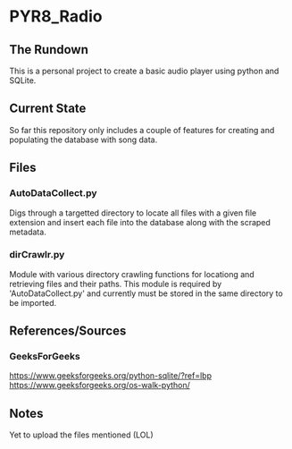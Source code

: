 # PYR8_Radio
## The Rundown
This is a personal project to create a basic audio player using python and SQLite.

## Current State
So far this repository only includes a couple of features for creating and populating the database with song data.

## Files
### AutoDataCollect.py
Digs through a targetted directory to locate all files with a given file extension and insert each file into the database along with the scraped metadata.

### dirCrawlr.py
Module with various directory crawling functions for locationg and retrieving files and their paths.
This module is required by 'AutoDataCollect.py' and currently must be stored in the same directory to be imported.

## References/Sources
### GeeksForGeeks
https://www.geeksforgeeks.org/python-sqlite/?ref=lbp
https://www.geeksforgeeks.org/os-walk-python/

## Notes
Yet to upload the files mentioned (LOL)

